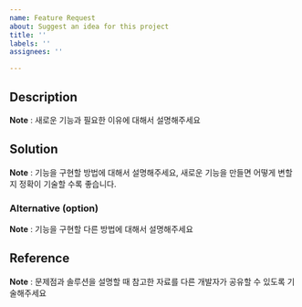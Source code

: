 ```yaml
---
name: Feature Request
about: Suggest an idea for this project
title: ''
labels: ''
assignees: ''

---
```


## Description
**Note** : 새로운 기능과 필요한 이유에 대해서 설명해주세요
##  Solution
**Note** : 기능을 구현할 방법에 대해서 설명해주세요, 새로운 기능을 만들면 어떻게 변할지 정확이 기술할 수록 좋습니다.
### Alternative (option)
**Note** : 기능을 구현할 다른 방법에 대해서 설명해주세요
## Reference 
**Note** :  문제점과 솔루션을 설명할 때 참고한 자료를 다른 개발자가 공유할 수 있도록 기술해주세요
